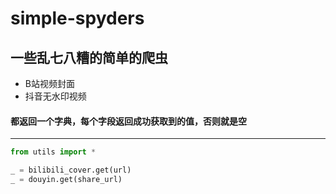 # simple-spyders
一些乱七八糟的简单的爬虫
---
* B站视频封面
* 抖音无水印视频

#### 都返回一个字典，每个字段返回成功获取到的值，否则就是空
---
```python
from utils import *

_ = bilibili_cover.get(url)
_ = douyin.get(share_url)
```
